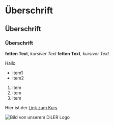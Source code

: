 # Überschrift
## Überschrift 
### Überschrift

**fetten Text**, *kursiver Text*
__fetten Text__, _kursiver Text_

Hallo
- item1
- item2

1. item
2. item
3. item


Hier ist der [Link zum Kurs](https://github.com/luciebinder/my_new_course/new/main/lecture/general_information)

![Bild von unserem DiLER Logo](static/logo.png)

